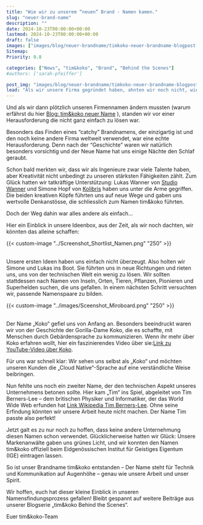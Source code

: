 ```yaml
---
title: "Wie wir zu unserem “neuen” Brand - Namen kamen."
slug: "neuer-brand-name"
description: ""
date: 2024-10-23T00:00:00+00:00
lastmod: 2024-10-23T00:00:00+00:00
draft: false
images: ["images/blog/neuer-brandname/timkoko-neuer-brandname-blogpost-1500x1000.jpg"]
Sitemap:
Priority: 0.8

categories: ["News", "tim&koko", "Brand", "Behind the Scenes"]
#authors: ['sarah-pfeiffer']

post_img: "images/blog/neuer-brandname/timkoko-neuer-brandname-blogpost-1500x1000.jpg"
lead: "Als wir unsere Firma gegründet haben, ahnten wir noch nicht, wie wichtig es ist, einen Brand zu finden, mit dem wir uns identifizieren können – und was das alles mit sich bringt. "
---
```



Und als wir dann plötzlich unseren Firmennamen ändern mussten (warum erfährst du hier [Blog: tim&koko neuer Name](https://tim-koko.ch/blog/tim-koko/) ), standen wir vor einer Herausforderung die nicht ganz einfach zu lösen war.

Besonders das Finden eines “catchy” Brandnamens, der einzigartig ist und den noch keine andere Firma weltweit verwendet, war eine echte Herausforderung. Denn nach der “Geschichte” waren wir natürlich besonders vorsichtig und der Neue Name hat uns einige Nächte den Schlaf geraubt.

Schon bald merkten wir, dass wir als Ingenieure zwar viele Talente haben, aber Kreativität nicht unbedingt zu unseren stärksten Fähigkeiten zählt. Zum Glück hatten wir tatkräftige Unterstützung: Lukas Wanner von [Studio Wanner](https://studiowanner.ch/) und Simone Hopf von [Kolibris](https://www.kolibris.ch/) haben uns unter die Arme gegriffen. Die beiden kreativen Köpfe führten uns auf neue Wege und gaben uns wertvolle Denkanstösse, die schliesslich zum Namen tim&koko führten.

Doch der Weg dahin war alles andere als einfach…

Hier ein Einblick in unsere Ideenbox, aus der Zeit, als wir noch dachten, wir könnten das alleine schaffen:

{{< custom-image "../Screenshot_Shortlist_Namen.png" "250" >}}
<br /><br />

Unsere ersten Ideen haben uns einfach nicht überzeugt. Also holten wir Simone und Lukas ins Boot. Sie führten uns in neue Richtungen und rieten uns, uns von der technischen Welt ein wenig zu lösen. Wir sollten stattdessen nach Namen von Inseln, Orten, Tieren, Pflanzen, Pionieren und Superhelden suchen, die uns gefallen. In einem nächsten Schritt versuchten wir, passende Namenspaare zu bilden.

{{< custom-image "../images/Sceenshot_Miroboard.png" "250" >}}
<br /><br />

Der Name „Koko“ gefiel uns von Anfang an. Besonders beeindruckt waren wir von der Geschichte der Gorilla-Dame Koko, die es schaffte, mit Menschen durch Gebärdensprache zu kommunizieren. Wenn ihr mehr über Koko erfahren wollt, hier ein faszinierendes Video über sie:[Link zu YouTube-Video über Koko](https://www.youtube.com/watch?v=SNuZ4OE6vCk).

Für uns war schnell klar: Wir sehen uns selbst als „Koko“ und möchten unseren Kunden die „Cloud Native“-Sprache auf eine verständliche Weise beibringen.

Nun fehlte uns noch ein zweiter Name, der den technischen Aspekt unseres Unternehmens betonen sollte. Hier kam „Tim“ ins Spiel, abgeleitet von Tim Berners-Lee – dem britischen Physiker und Informatiker, der das World Wide Web erfunden hat [Link Wikipedia Tim Berners-Lee](https://de.wikipedia.org/wiki/Tim_Berners-Lee). Ohne seine Erfindung könnten wir unsere Arbeit heute nicht machen. Der Name Tim passte also perfekt!

Jetzt galt es zu nur noch zu hoffen, dass keine andere Unternehmung diesen Namen schon verwendet. Glücklicherweise hatten wir Glück: Unsere Markenanwälte gaben uns grünes Licht, und wir konnten den Namen tim&koko offiziell beim Eidgenössischen Institut für Geistiges Eigentum (IGE) eintragen lassen.

So ist unser Brandname tim&amp;koko entstanden – Der Name steht für Technik und Kommunikation auf Augenhöhe – genau wie unsere Arbeit und unser Spirit.

Wir hoffen, euch hat dieser kleine Einblick in unseren Namensfindungsprozess gefallen! Bleibt gespannt auf weitere Beiträge aus unserer Blogserie „tim&koko Behind the Scenes“.

Euer tim&koko-Team
